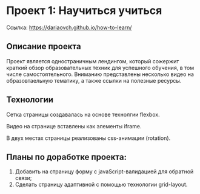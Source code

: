 # Проект 1: Научиться учиться

Ссылка: https://dariaovch.github.io/how-to-learn/

## Описание проекта 

Проект является одностраничным лендингом, который сожержит краткий обзор образовательных техник для успешного обучения, в том числе самостоятельного. Вниманию представлены несколько видео на образовтаельную тематику, а также ссылки на полезные ресурсы. 

## Технологии

Сетка страницы создавалась на основе технолгии flexbox. 

Видео на странице вставлены как элементы iframe. 

В двух местах страницы реализованы css-анимации (rotation). 

## Планы по доработке проекта:

1. Добавить на страницу форму с javaScript-валидацией для обратной связи;
2. Сделать страницу адаптивной с помощью технологии grid-layout.
